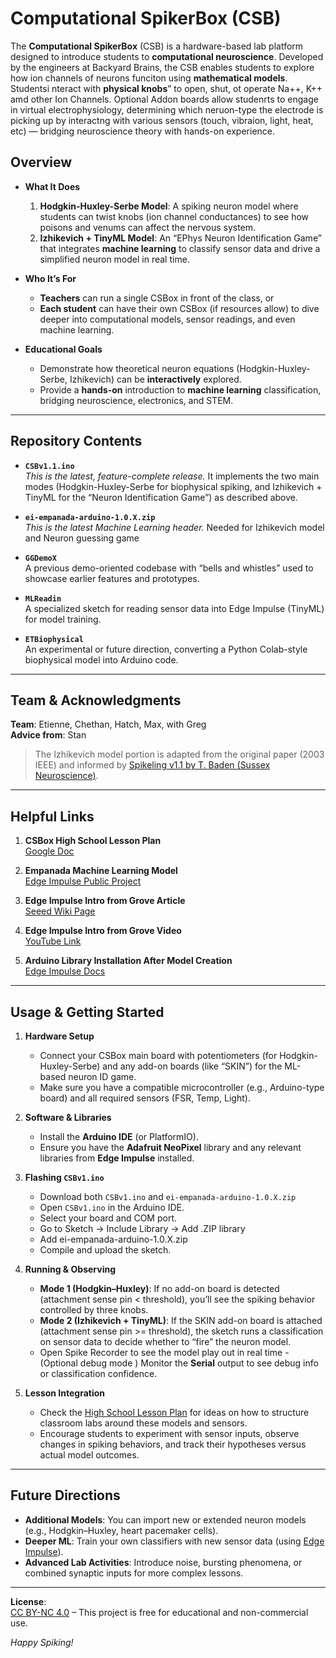 # Computational SpikerBox (CSB)

The **Computational SpikerBox** (CSB) is a hardware-based lab platform designed to introduce students to **computational neuroscience**. Developed by the engineers at Backyard Brains, the CSB enables students to explore how ion channels of neurons funciton using **mathematical models**.  Studentsi nteract with **physical knobs**” to open, shut, ot operate Na++, K++ amd other Ion Channels.  Optional Addon boards allow studenrts to engage in virtual electrophysiology, determining which neruon-type the electrode is picking up by interactng with various sensors (touch, vibraion, light, heat, etc) — bridging neuroscience theory with hands-on experience.

## Overview

- **What It Does**  
  1. **Hodgkin-Huxley-Serbe Model**: A spiking neuron model where students can twist knobs (ion channel conductances) to see how poisons and venums can affect the nervous system.  
  2. **Izhikevich + TinyML Model**: An “EPhys Neuron Identification Game” that integrates **machine learning** to classify sensor data and drive a simplified neuron model in real time.

- **Who It’s For**  
  - **Teachers** can run a single CSBox in front of the class, or  
  - **Each student** can have their own CSBox (if resources allow) to dive deeper into computational models, sensor readings, and even machine learning.

- **Educational Goals**  
  - Demonstrate how theoretical neuron equations (Hodgkin-Huxley-Serbe, Izhikevich) can be **interactively** explored.  
  - Provide a **hands-on** introduction to **machine learning** classification, bridging neuroscience, electronics, and STEM.

---

## Repository Contents

- **`CSBv1.1.ino`**  
  *This is the latest, feature-complete release.* It implements the two main modes (Hodgkin-Huxley-Serbe for biophysical spiking, and Izhikevich + TinyML for the “Neuron Identification Game”) as described above.
  
- **`ei-empanada-arduino-1.0.X.zip`**  
  *This is the latest Machine Learning header.* Needed for Izhikevich model and Neuron guessing game
  
- **`GGDemoX`**  
  A previous demo-oriented codebase with “bells and whistles” used to showcase earlier features and prototypes.

- **`MLReadin`**  
  A specialized sketch for reading sensor data into Edge Impulse (TinyML) for model training.

- **`ETBiophysical`**  
  An experimental or future direction, converting a Python Colab-style biophysical model into Arduino code.

---

## Team & Acknowledgments

**Team**: Etienne, Chethan, Hatch, Max, with Greg  
**Advice from**: Stan  

> The Izhikevich model portion is adapted from the original paper (2003 IEEE) and informed by [Spikeling v1.1 by T. Baden (Sussex Neuroscience)](www.badenlab.org).

---

## Helpful Links

1. **CSBox High School Lesson Plan**  
   [Google Doc](https://docs.google.com/document/d/10m3qYU1o_Ff_S5vf5cXgXZOqF4JOqBALDKtLj9YVtUo/edit?tab=t.0#heading=h.nyvcnz9wxjju)

2. **Empanada Machine Learning Model**  
   [Edge Impulse Public Project](https://studio.edgeimpulse.com/public/571525/live/impulse/1/learning/keras/7)

3. **Edge Impulse Intro from Grove Article**  
   [Seeed Wiki Page](https://wiki.seeedstudio.com/Wio-Terminal-TinyML-EI-1/)

4. **Edge Impulse Intro from Grove Video**  
   [YouTube Link](https://youtu.be/iCmlKyAp8eQ)

5. **Arduino Library Installation After Model Creation**  
   [Edge Impulse Docs](https://docs.edgeimpulse.com/docs/run-inference/arduino-library)

---

## Usage & Getting Started

1. **Hardware Setup**  
   - Connect your CSBox main board with potentiometers (for Hodgkin-Huxley-Serbe) and any add-on boards (like “SKIN”) for the ML-based neuron ID game.
   - Make sure you have a compatible microcontroller (e.g., Arduino-type board) and all required sensors (FSR, Temp, Light).

2. **Software & Libraries**  
   - Install the **Arduino IDE** (or PlatformIO).  
   - Ensure you have the **Adafruit NeoPixel** library and any relevant libraries from **Edge Impulse** installed.

3. **Flashing `CSBv1.ino`**  
   - Download both `CSBv1.ino` and `ei-empanada-arduino-1.0.X.zip` 
   - Open `CSBv1.ino` in the Arduino IDE.  
   - Select your board and COM port.
   - Go to Sketch -> Include Library -> Add .ZIP library
   - Add ei-empanada-arduino-1.0.X.zip
   - Compile and upload the sketch.

4. **Running & Observing**  
   - **Mode 1 (Hodgkin–Huxley)**: If no add-on board is detected (attachment sense pin < threshold), you’ll see the spiking behavior controlled by three knobs.  
   - **Mode 2 (Izhikevich + TinyML)**: If the SKIN add-on board is attached (attachment sense pin >= threshold), the sketch runs a classification on sensor data to decide whether to “fire” the neuron model.
   - Open Spike Recorder to see the model play out in real time
   -(Optional debug mode ) Monitor the **Serial** output to see debug info or classification confidence.

5. **Lesson Integration**  
   - Check the [High School Lesson Plan](https://docs.google.com/document/d/10m3qYU1o_Ff_S5vf5cXgXZOqF4JOqBALDKtLj9YVtUo/edit?tab=t.0#heading=h.nyvcnz9wxjju) for ideas on how to structure classroom labs around these models and sensors.  
   - Encourage students to experiment with sensor inputs, observe changes in spiking behaviors, and track their hypotheses versus actual model outcomes.

---

## Future Directions

- **Additional Models**: You can import new or extended neuron models (e.g., Hodgkin–Huxley, heart pacemaker cells).  
- **Deeper ML**: Train your own classifiers with new sensor data (using [Edge Impulse](https://studio.edgeimpulse.com/)).  
- **Advanced Lab Activities**: Introduce noise, bursting phenomena, or combined synaptic inputs for more complex lessons.

---

**License**:  
[CC BY-NC 4.0](https://creativecommons.org/licenses/by-nc/4.0/) – This project is free for educational and non-commercial use.


*Happy Spiking!*
